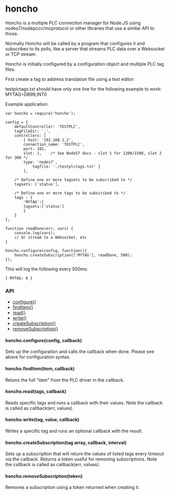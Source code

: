 honcho
======

Honcho is a multiple PLC connection manager for Node.JS using nodes7/nodepccc/mcprotocol or other libraries that use a similar API to those.

Normally Honcho will be called by a program that configures it and subscribes to its polls, like a server that streams PLC data over a Websocket or TCP stream.

Honcho is initially configured by a configuration object and multiple PLC tag files.

First create a tag to address translation file using a text editor:

testplctags.txt should have only one line for the following example to work:
	MYTAG=DB99,INT0

Example application:

	var honcho = require('honcho');

	config = {
		defaultController: 'TESTPLC',
		tagFileDir: '.',
		controllers: [
			{ host: '192.168.1.2',
			connection_name: 'TESTPLC',
			port: 102,
			slot: 1, 	/* See NodeS7 docs - slot 1 for 1200/1500, slot 2 for 300 */
			type: 'nodes7',
      			tagfile: './testplctags.txt' }
  			],

  		/* Define one or more tagsets to be subscribed to */
		tagsets: ['status'],

  		/* Define one or more tags to be subscribed to */
		tags : {
			'MYTAG':{
			tagsets:['status']
			}		
		}
	};

	function readDone(err, vars) {
		console.log(vars);
		// Or stream to a Websocket, etc
	}

	honcho.configure(config, function(){
		honcho.createSubscription(['MYTAG'], readDone, 500);
	});

This will log the following every 500ms:

	{ MYTAG: 0 }



### API
 - [configure()](#configure)
 - [findItem()](#findItem)
 - [read()](#read)
 - [write()](#write)
 - [createSubscription()](#createSubscription)
 - [removeSubscription()](#removeSubscription)

#### <a name="configure"></a>honcho.configure(config, callback)
Sets up the configuration and calls the callback when done.  Please see above for configuration syntax.

#### <a name="findItem"></a>honcho.findItem(item, callback)
Retuns the full "item" from the PLC driver in the callback.

#### <a name="read"></a>honcho.read(tags, callback)
Reads specific tags and runs a callback with their values.  Note the callback is called as callback(err, values).

#### <a name="write"></a>honcho.write(tag, value, callback)
Writes a specific tag and runs an optional callback with the result.

#### <a name="createSubscription"></a>honcho.createSubscription(tag array, callback, interval)
Sets up a subscription that will return the values of listed tags every timeout via the callback.  Returns a token useful for removing subscriptions.  Note the callback is called as callback(err, values).

#### <a name="removeSubscription"></a>honcho.removeSubscription(token)
Removes a subscription using a token returned when creating it.

